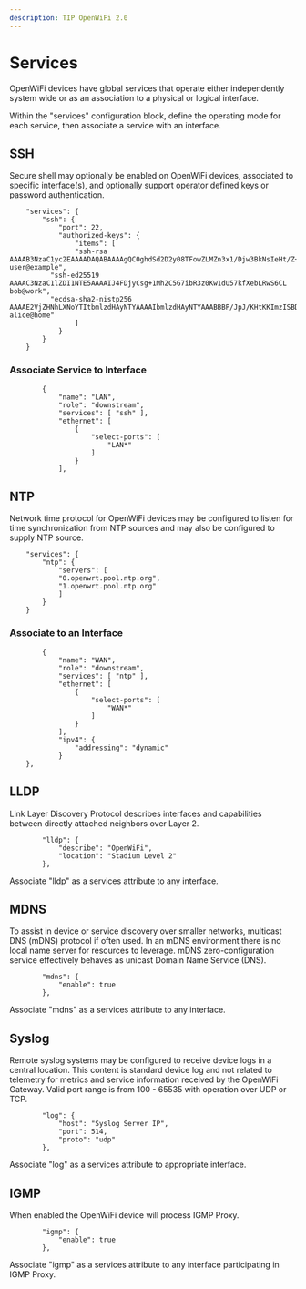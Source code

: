 ```yaml
---
description: TIP OpenWiFi 2.0
---
```


# Services

OpenWiFi devices have global services that operate either independently system wide or as an association to a physical or logical interface.

Within the "services" configuration block, define the operating mode for each service, then associate a service with an interface.

## SSH

Secure shell may optionally be enabled on OpenWiFi devices, associated to specific interface\(s\), and optionally support operator defined keys or password authentication.

```text
    "services": {
        "ssh": {
            "port": 22,
            "authorized-keys": {
                "items": [
                "ssh-rsa AAAAB3NzaC1yc2EAAAADAQABAAAAgQC0ghdSd2D2y08TFowZLMZn3x1/Djw3BkNsIeHt/Z+RaXwvfV1NQAnNdaOngMT/3uf5jZtYxhpl+dbZtRhoUPRvKflKBeFHYBqjZVzD3r4ns2Ofm2UpHlbdOpMuy9oeTSCeF0IKZZ6szpkvSirQogeP2fe9KRkzQpiza6YxxaJlWw== user@example",
          "ssh-ed25519 AAAAC3NzaC1lZDI1NTE5AAAAIJ4FDjyCsg+1Mh2C5G7ibR3z0Kw1dU57kfXebLRwS6CL bob@work",
          "ecdsa-sha2-nistp256 AAAAE2VjZHNhLXNoYTItbmlzdHAyNTYAAAAIbmlzdHAyNTYAAABBBP/JpJ/KHtKKImzISBDwLO0/EwytIr4pGZQXcP6GCSHchLMyfjf147KNlF9gC+3FibzqKH02EiQspVhRgfuK6y0= alice@home"
                ]
            }
        }
    }
```

### Associate Service to Interface

```text
        {
            "name": "LAN",
            "role": "downstream",
            "services": [ "ssh" ],
            "ethernet": [
                {
                    "select-ports": [
                        "LAN*"
                    ]
                }
            ],
```

## NTP

Network time protocol for OpenWiFi devices may be configured to listen for time synchronization from NTP sources and may also be configured to supply NTP source.

```text
    "services": {
        "ntp": {
            "servers": [
            "0.openwrt.pool.ntp.org",
            "1.openwrt.pool.ntp.org"
            ]
        }
    }
```

### Associate to an Interface

```text
        {
            "name": "WAN",
            "role": "downstream",
            "services": [ "ntp" ],
            "ethernet": [
                {
                    "select-ports": [
                        "WAN*"
                    ]
                }
            ],
            "ipv4": {
                "addressing": "dynamic"
            }
    },
```

## LLDP

Link Layer Discovery Protocol describes interfaces and capabilities between directly attached neighbors over Layer 2.

```text
        "lldp": {
            "describe": "OpenWiFi",
            "location": "Stadium Level 2"
        },
```

Associate "lldp" as a services attribute to any interface.

## MDNS

To assist in device or service discovery over smaller networks, multicast DNS \(mDNS\) protocol if often used. In an mDNS environment there is no local name server for resources to leverage. mDNS zero-configuration service effectively behaves as unicast Domain Name Service \(DNS\).

```text
        "mdns": {
            "enable": true
        },
```

Associate "mdns" as a services attribute to any interface.

## Syslog

Remote syslog systems may be configured to receive device logs in a central location. This content is standard device log and not related to telemetry for metrics and service information received by the OpenWiFi Gateway. Valid port range is from 100 - 65535 with operation over UDP or TCP.

```text
        "log": {
            "host": "Syslog Server IP",
            "port": 514,
            "proto": "udp"
        },
```

Associate "log" as a services attribute to appropriate interface.

## IGMP

When enabled the OpenWiFi device will process IGMP Proxy.

```text
        "igmp": {
            "enable": true
        },
```

Associate "igmp" as a services attribute to any interface participating in IGMP Proxy.

